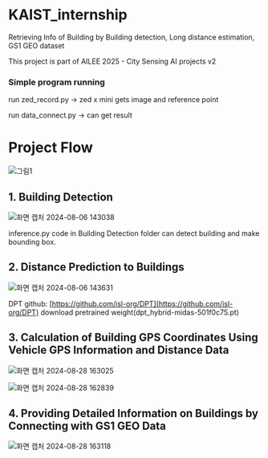 # KAIST_internship
Retrieving Info of Building by Building detection, Long distance estimation, GS1 GEO dataset

This project is part of AILEE 2025 - City Sensing AI projects v2

### Simple program running
run zed_record.py -> zed x mini gets image and reference point

run data_connect.py -> can get result

# Project Flow

![그림1](https://github.com/user-attachments/assets/e88dbe8b-729d-4813-aadc-83634a538970)


## 1. Building Detection
![화면 캡처 2024-08-06 143038](https://github.com/user-attachments/assets/1a64bdeb-996a-4b28-a091-2dae6ff42c32)

inference.py code in Building Detection folder can detect building and make bounding box. 

## 2. Distance Prediction to Buildings
![화면 캡처 2024-08-06 143631](https://github.com/user-attachments/assets/d55c6042-27ee-4349-9f28-7f670fc149b0)

DPT github: [https://github.com/isl-org/DPT](https://github.com/isl-org/DPT)
download pretrained weight(dpt_hybrid-midas-501f0c75.pt)

## 3. Calculation of Building GPS Coordinates Using Vehicle GPS Information and Distance Data

![화면 캡처 2024-08-28 163025](https://github.com/user-attachments/assets/bea89d76-5c94-4e38-8550-bdd6a318d599)


![화면 캡처 2024-08-28 162839](https://github.com/user-attachments/assets/a4368bdc-6322-4396-b385-68a50ab5e7d8)


## 4. Providing Detailed Information on Buildings by Connecting with GS1 GEO Data

![화면 캡처 2024-08-28 163118](https://github.com/user-attachments/assets/87d6b704-676a-4389-be01-3ea302553df5)

